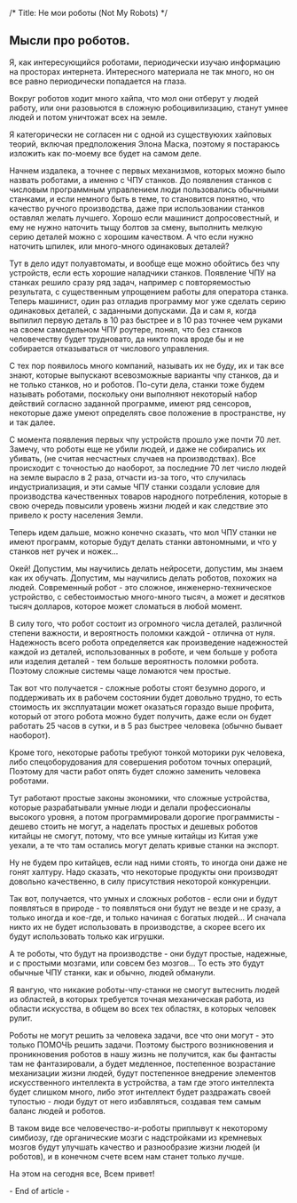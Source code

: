 /*
Title: Не мои роботы (Not My Robots)
*/

## Мысли про роботов.

Я, как интересующийся роботами, периодически изучаю информацию на просторах интернета.
Интересного материала не так много, но он все равно периодически попадается на глаза.

Вокруг роботов ходит много хайпа, что мол они отберут у людей работу, или они разовьются
в сложную робоцивилизацию, станут умнее людей и потом уничтожат всех на земле.

Я категорически не согласен ни с одной из существуюхих хайповых теорий, включая предположения
Элона Маска, поэтому я постараюсь изложить как по-моему все будет на самом деле.

Начнем издалека, а точнее с первых механизмов, которых можно было назвать роботами, а именно с ЧПУ станков.
До появления станков с числовым программным управлением люди пользовались обычными станками, и если 
немного быть в теме, то становится понятно, что качество ручного производства, даже при использовании
станков оставлял желать лучшего.
Хорошо если машинист допросовестный, и ему не нужно наточить тыщу болтов за смену, выполнить мелкую серию
деталей можно с хорошим качеством. А что если нужно наточить шпилек, или много-много одинаковых деталей?

Тут в дело идут полуавтоматы, и вообще еще можно обойтись без чпу устройств, если есть хорошие наладчики станков.
Появление ЧПУ на станках решило сразу ряд задач, например с повторяемостью результата, с существенным
упрощением работы для оператора станка. Теперь машинист, один раз отладив программу мог уже сделать серию одинаковых
деталей, с заданными допусками.
Да и сам я, когда выпилил первую деталь в 10 раз быстрее и в 10 раз точнее чем руками на своем самодельном ЧПУ роутере,
понял, что без станков человечеству будет трудновато, да никто пока вроде бы и не собирается отказываться
от числового управления.

С тех пор появилось много компаний, называть их не буду, их и так все знают, которые выпускают всевозможные варианты
чпу станков, да и не только станков, но и роботов. По-сути дела, станки тоже будем называть роботами, поскольку они
выполняют некоторый набор действий согласно заданной программе, имеют ряд сенсоров, некоторые даже умеют определять
свое положение в пространстве, ну и так далее.

С момента появления первых чпу устройств прошло уже почти 70 лет. Замечу, что роботы еще не убили людей, и даже не собирались
их убивать, (не считая несчастных случаев на производствах).
Все происходит с точностью до наоборот, за последние 70 лет число людей на земле вырасло в 2 раза, отчасти из-за того,
что случилась индустриализация, и эти самые ЧПУ станки создали условие для производства качественных товаров народного потребления,
которые в свою очередь повысили уровень жизни людей и как следствие это привело к росту населения Земли.

Теперь идем дальше, можно конечно сказать, что мол ЧПУ станки не имеют программ, которые будут делать станки автономными,
и что у станков нет ручек и ножек...

Окей! Допустим, мы научились делать нейросети, допустим, мы знаем как их обучать. Допустим, мы научились делать роботов,
похожих на людей. Современный робот - это сложное, инженерно-техническое устройство, с себестоимостью много-много тысяч, 
а может и десятков тысяч долларов, которое может сломаться в любой момент.

В силу того, что робот состоит из огромного числа деталей, различной степени важности, и вероятность поломки каждой - отлична от 
нуля. Надежность всего робота определяется как произведение надежностей каждой из деталей, использованных в роботе, и чем больше
у робота или изделия деталей - тем больше вероятность поломки робота.
Поэтому сложные системы чаще ломаются чем простые.

Так вот что получается - сложные роботы стоят безумно дорого, и поддерживать их в рабочем состоянии будет довольно трудно,
то есть стоимость их эксплуатации может оказаться гораздо выше профита, который от этого робота можно будет получить, даже если он будет работать 25 часов в сутки, и в 5 раз быстрее человека (обычно бывает наоборот).

Кроме того, некоторые работы требуют тонкой моторики рук человека, либо спецоборудования для совершения роботом точных операций,
Поэтому для части работ опять будет сложно заменить человека роботами.

Тут работают простые законы экономики, что сложные устройства, которые разрабатывали умные люди и делали профессионалы высокого уровня, а потом программировали дорогие программисты - дешево стоить не могут, а наделать простых и дешевых роботов китайцы не смогут, потому, что все умные китайцы из Китая уже уехали, а те что там остались могут делать кривые станки на экспорт.

Ну не будем про китайцев, если над ними стоять, то иногда они даже не гонят халтуру.
Надо сказать, что некоторые продукты они производят довольно качественно, в силу присутствия некоторой конкуренции.

Так вот, получается, что умных и сложных роботов - если они и будут появляться в природе - то появляться они будут не везде
и не сразу, а только иногда и кое-где, и только начиная с богатых людей...
И сначала никто их не будет использовать в производстве, а скорее всего их будут использовать только как игрушки.

А те роботы, что будут на производстве - они будут простые, надежные, и с простыми мозгами, или совсем без мозгов...
То есть это будут обычные ЧПУ станки, как и обычно, людей обманули.

Я вангую, что никакие роботы-чпу-станки не смогут вытеснить людей из областей, в которых требуется точная механическая
работа, из области искусства, в общем во всех тех областях, в которых человек рулит.

Роботы не могут решить за человека задачи, все что они могут - это только ПОМОЧЬ решить задачи.
Поэтому быстрого возникновения и проникновения роботов в нашу жизнь не получится, как бы фантасты там не фантазировали,
а будет медленное, постепенное возрастание механизации жизни людей, будут постепенное внедрение элементов искусственного
интеллекта в устройства,
а там где этого интеллекта будет слишком много, либо этот интеллект будет раздражать своей тупостью -
люди будут от него избавляться, создавая тем самым баланс людей и роботов.

В таком виде все человечество-и-роботы приплывут к некоторому симбиозу, где органические мозги с надстройками из кремневых мозгов
будут улучшать качество и разнообразие жизни людей (и роботов), и в конечном счете всем нам станет только лучше.

На этом на сегодня все,
Всем привет!


\- End of article -

